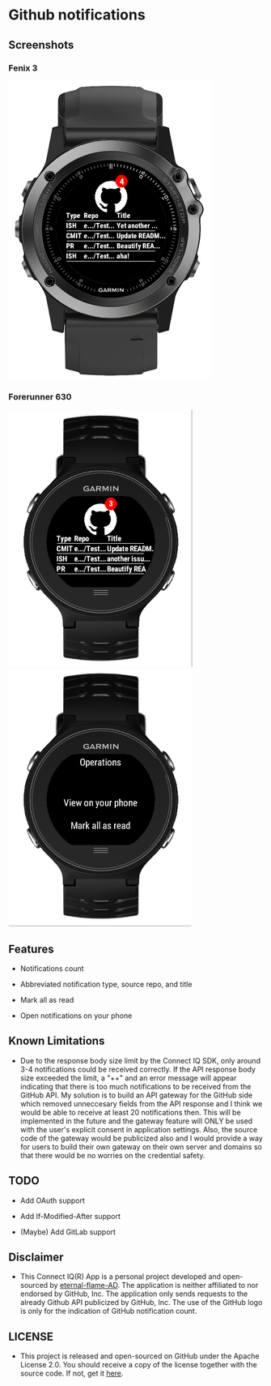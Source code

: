 # Github notifications

## Screenshots

### Fenix 3
![Screenshot](https://github.com/eternal-flame-AD/git-notifications-ciq/blob/master/docs/img/git-notification-fenix3.png?raw=true)
### Forerunner 630
![Screenshot](https://github.com/eternal-flame-AD/git-notifications-ciq/blob/master/docs/img/git-notification-fr630.png?raw=true)
![Screenshot](https://github.com/eternal-flame-AD/git-notifications-ciq/blob/master/docs/img/git-notification-menu.png?raw=true)

## Features

- Notifications count

- Abbreviated notification type, source repo, and title

- Mark all as read

- Open notifications on your phone

## Known Limitations

- Due to the response body size limit by the Connect IQ SDK, only around 3-4 notifications could be received correctly. If the API response body size exceeded the limit, a "++" and an error message will appear indicating that there is too much notifications to be received from the GitHub API. My solution is to build an API gateway for the GitHub side which removed unneccesary fields from the API response and I think we would be able to receive at least 20 notifications then. This will be implemented in the future and the gateway feature will ONLY be used with the user's explicit consent in application settings. Also, the source code of the gateway would be publicized also and I would provide a way for users to build their own gateway on their own server and domains so that there would be no worries on the credential safety.

## TODO

- Add OAuth support

- Add If-Modified-After support

- (Maybe) Add GitLab support

## Disclaimer

- This Connect IQ(R) App is a personal project developed and open-sourced by [eternal-flame-AD](https://github.com/eternal-flame-AD). The application is neither affiliated to nor endorsed by GitHub, Inc. The application only sends requests to the already Github API publicized by GitHub, Inc. The use of the GitHub logo is only for the indication of GitHub notification count.

## LICENSE 

- This project is released and open-sourced on GitHub under the Apache License 2.0. You should receive a copy of the license together with the source code. If not, get it [here](https://github.com/eternal-flame-AD/git-notifications-ciq/blob/master/LICENSE).